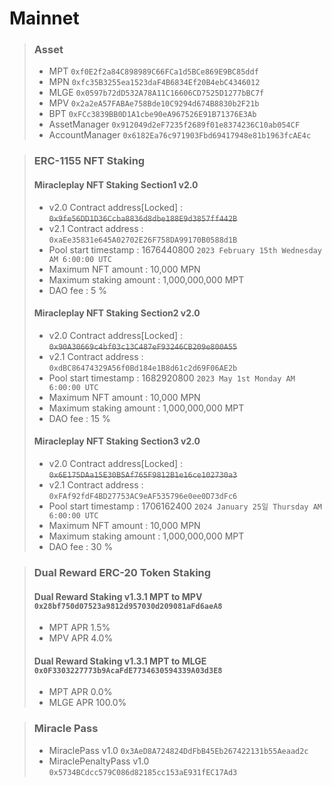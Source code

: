 # Mainnet
>### Asset
> * MPT `0xf0E2f2a84C898989C66FCa1d5BCe869E9BC85ddf`
> * MPN `0xfc35B3255ea1523daF4B6834Ef20B4ebC4346012`
> * MLGE `0x0597b72dD532A78A11C16606CD7525D1277bBC7f`
> * MPV `0x2a2eA57FABAe758Bde10C9294d674B8830b2F21b`
> * BPT `0xFCc3839BB0D1A1cbe90eA967526E91B71376E3Ab`
> * AssetManager `0x912049d2eF7235f2689f01e8374236C10ab054CF`
> * AccountManager `0x6182Ea76c971903Fbd69417948e81b1963fcAE4c`

> ### ERC-1155 NFT Staking
> #### Miracleplay NFT Staking Section1 v2.0 
> * v2.0 Contract address[Locked] : ~~`0x9fe56DD1D36Ccba8836d8dbe188E9d3857ff442B`~~
> * v2.1 Contract address : `0xaEe35831e645A02702E26F758DA99170B0588d1B`
> * Pool start timestamp : 1676440800 `2023 February 15th Wednesday AM 6:00:00 UTC`
> * Maximum NFT amount : 10,000 MPN
> * Maximum staking amount : 1,000,000,000 MPT
> * DAO fee : 5 %
> #### Miracleplay NFT Staking Section2 v2.0
> * v2.0 Contract address[Locked] : ~~`0x90A30669c4bf03c13C487eF93246CB209e800A55`~~
> * v2.1 Contract address : `0xdBC86474329A56f0Bd184e1B8d61c2d69F06AE2b`
> * Pool start timestamp : 1682920800 `2023 May 1st Monday AM 6:00:00 UTC`
> * Maximum NFT amount : 10,000 MPN
> * Maximum staking amount : 1,000,000,000 MPT
> * DAO fee : 15 %
> #### Miracleplay NFT Staking Section3 v2.0
> * v2.0 Contract address[Locked] : ~~`0x6E175DAa15E30B5Af765F9812B1e16ce102730a3`~~
> * v2.1 Contract address : `0xFAf92fdF4BD27753AC9eAF535796e0ee0D73dFc6`
> * Pool start timestamp : 1706162400 `2024 January 25일 Thursday AM 6:00:00 UTC`
> * Maximum NFT amount : 10,000 MPN
> * Maximum staking amount : 1,000,000,000 MPT
> * DAO fee : 30 %

> ### Dual Reward ERC-20 Token Staking
> #### Dual Reward Staking v1.3.1 MPT to MPV `0x28bf750d07523a9812d957030d209081aFd6aeA8`
> * MPT APR 1.5%
> * MPV APR 4.0%
> #### Dual Reward Staking v1.3.1 MPT to MLGE `0x0F3303227773b9AcaFdE7734630594339A03d3E8`
> * MPT APR 0.0%
> * MLGE APR 100.0%

> ### Miracle Pass
> * MiraclePass v1.0 `0x3AeD8A724824DdFbB45Eb267422131b55Aeaad2c`
> * MiraclePenaltyPass v1.0 `0x5734BCdcc579C086d82185cc153aE931fEC17Ad3`